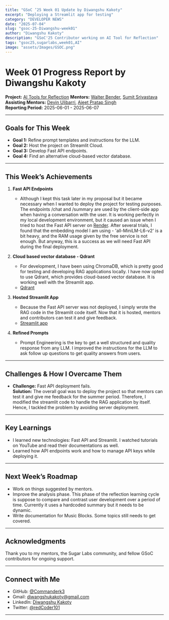 ```yaml
---
title: "GSoC ’25 Week 01 Update by Diwangshu Kakoty"
excerpt: "Deploying a Streamlit app for testing"
category: "DEVELOPER NEWS"
date: "2025-07-04"
slug: "gsoc-25-Diwangshu-week01"
author: "Diwangshu Kakoty"
description: "GSoC'25 Contributor working on AI Tool for Reflection"
tags: "gsoc25,sugarlabs,week01,AI"
image: "assets/Images/GSOC.png"
---
```


<!-- markdownlint-disable -->

# Week 01 Progress Report by Diwangshu Kakoty

**Project:** [AI Tools for Reflection](https://github.com/Commanderk3/reflection_ai)
**Mentors:** [Walter Bender](https://github.com/walterbender), [Sumit Srivastava](https://github.com/sum2it)  
**Assisting Mentors:** [Devin Ulibarri](https://github.com/pikurasa), [	Ajeet Pratap Singh](https://github.com/apsinghdev)  
**Reporting Period:** 2025-06-01 - 2025-06-07  

---

## Goals for This Week

- **Goal 1:** Refine prompt templates and instructions for the LLM.
- **Goal 2:** Host the project on Streamlit Cloud.
- **Goal 3:** Develop Fast API endpoints.
- **Goal 4:** Find an alternative cloud-based vector database.

---

## This Week’s Achievements

1. **Fast API Endpoints**  
   - Although I kept this task later in my proposal but it became necessary when I wanted to deploy the project for testing purposes. The endpoints /chat and /summary are used by the client-side app when having a conversation with the user. It is working perfectly in my local development environment, but it caused an issue when I tried to host the Fast API server on [Render](https://render.com/). After several trials, I found that the embedding model I am using - 'all-MiniLM-L6-v2' is a bit heavy, and the RAM usage given by the free service is not enough.
   But anyway, this is a success as we will need Fast API during the final deployment.


2. **Cloud based vector database - Qdrant**  
   - For development, I have been using ChromaDB, which is pretty good for testing and developing RAG applications locally. I have now opted to use Qdrant, which provides cloud-based vector database. It is working well with the Streamlit app.
   - [Qdrant](https://qdrant.tech/documentation/)

3. **Hosted Streamlit App**  
   - Because the Fast API server was not deployed, I simply wrote the RAG code in the Streamlit code itself. Now that it is hosted, mentors and contributors can test it and give feedback.
   - [Streamlit app](https://reflectionapp-2yoxtvn6sknvktme2zorvq.streamlit.app/)

4. **Refined Prompts**
   - Prompt Engineering is the key to get a well structured and quality response from any LLM. I improved the instructions for the LLM to ask follow up questions to get quality answers from users.

---

## Challenges & How I Overcame Them

- **Challenge:** Fast API deployment fails.  
  **Solution:** The overall goal was to deploy the project so that mentors can test it and give me feedback for the summer period. Therefore, I modified the streamlit code to handle the RAG application by itself. Hence, I tackled the problem by avoiding server deployment.

---

## Key Learnings

- I learned new technologies: Fast API and Streamlit. I watched tutorials on YouTube and read their documentations as well. 
- Learned how API endpoints work and how to manage API keys while deploying it.

---

## Next Week’s Roadmap

- Work on things suggested by mentors.
- Improve the analysis phase. This phase of the reflection learning cycle is suppose to compare and contrast user development over a period of time. Currently it uses a hardcoded summary but it needs to be dynamic.
- Write documentation for Music Blocks. Some topics still needs to get covered.

---

## Acknowledgments

Thank you to my mentors, the Sugar Labs community, and fellow GSoC contributors for ongoing support.

---

## Connect with Me

- GitHub: [@Commanderk3](https://github.com/Commanderk3)
- Gmail: [diwangshukakoty@gmail.com](mailto:diwangshukakoty@gmail.com)
- LinkedIn: [Diwangshu Kakoty](https://www.linkedin.com/in/diwangshu-kakoty/)
- Twitter: [@redCoder101](https://twitter.com/redCoder101)

---
